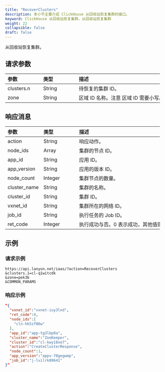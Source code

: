 ```yaml
---
title: "RecoverClusters"
description: 本小节主要介绍 ClickHouse 从回收站恢复集群的接口。 
keyword: ClickHouse 从回收站恢复集群，从回收站恢复集群
weight: 22
collapsible: false
draft: false
---
```




从回收站恢复集群。

## 请求参数

|<span style="display:inline-block;width:100px">参数</span> |<span style="display:inline-block;width:100px">类型</span>|<span style="display:inline-block;width:380px">描述</span>|<span style="display:inline-block;width:100px">是否必选</span>|
| :--- | :--- | :--- | :--- |
| clusters.n | String | 待恢复的集群 ID。 | Yes |
| zone | String | 区域 ID 名称。注意 区域 ID 需要小写。 | Yes |

## 响应消息

|<span style="display:inline-block;width:100px">参数</span> |<span style="display:inline-block;width:100px">类型</span>|<span style="display:inline-block;width:380px">描述</span>|
| :--- | :--- | :--- | 
| action | String | 响应动作。 |
| node_ids | Array | 集群的节点 ID。 |
| app_id | String | 应用 ID。 |
| app_version | String | 应用的版本 ID。 |
| node_count | Integer | 集群节点的数量。 |
| cluster_name | String | 集群的名称。 |
| cluster_id | String | 集群 ID。 |
| vxnet_id | String | 集群所在的网络 ID。 |
| job_id | String | 执行任务的 Job ID。 |
| ret_code | Integer | 执行成功与否。0 表示成功，其他值则为错误代码。 |

## 示例 

### 请求示例

```url
https://api.lanyun.net/iaas/?action=RecoverClusters
&clusters.1=cl-q1witcdk
&zone=pek3b
&COMMON_PARAMS
```

### 响应示例

```json
“{
  "vxnet_id":"vxnet-iuy3lnd",
  "ret_code":0,
  "node_ids":[
    "cln-hk5zf06w"
  ],
  "app_id":"app-tg3lbp0a",
  "cluster_name":"ZooKeeper",
  "cluster_id":"cl-kwy18xe7",
  "action":"CreateClusterResponse",
  "node_count":1,
  "app_version":"appv-70gegwmp",
  "job_id":"j-lvilrk89641"
}”
```
